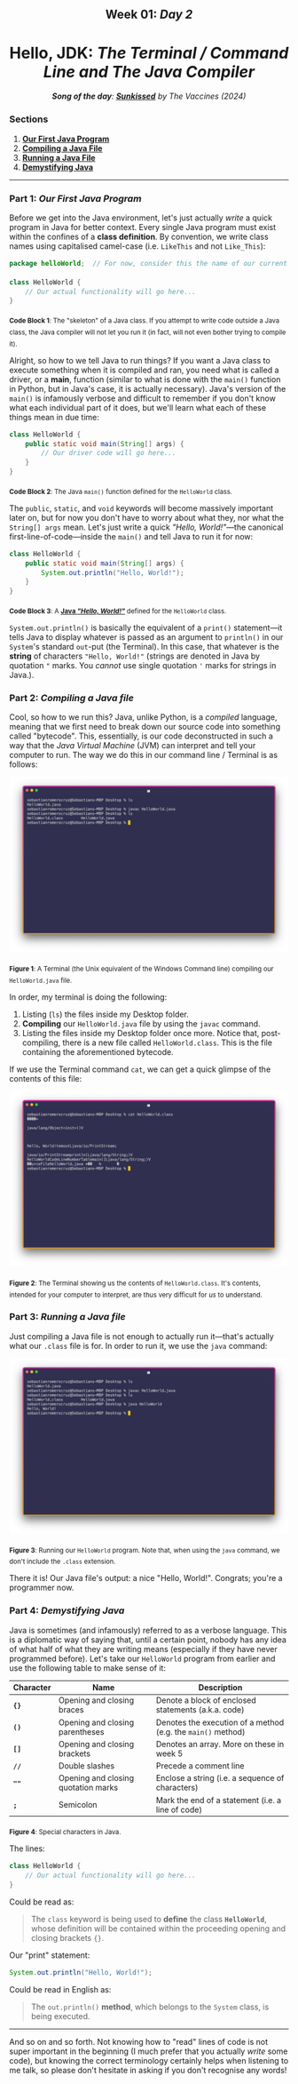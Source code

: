 <h2 align=center>Week 01: <em>Day 2</em></h2>

<h1 align=center>Hello, JDK: <em>The Terminal / Command Line and The Java Compiler</em></h1>

<p align=center><strong><em>Song of the day</strong>: <a href="https://youtu.be/-UWpbEsj2yA?si=BaUfmDJXznXrC3J7"><strong><u>Sunkissed</u></strong></a> by The Vaccines (2024)</em></p>

### Sections

1. [**Our First Java Program**](#part-1-our-first-java-program)
2. [**Compiling a Java File**](#part-2-compiling-a-java-file)
3. [**Running a Java File**](#part-3-running-a-java-file)
4. [**Demystifying Java**](#part-4-demystifying-java)

---

### Part 1: _Our First Java Program_

Before we get into the Java environment, let's just actually _write_ a quick program in Java for better context. Every
single Java program must exist within the confines of a **class definition**. By convention, we write class names using capitalised camel-case (i.e. `LikeThis` and not `Like_This`):

```java
package helloWorld;  // For now, consider this the name of our current folder

class HelloWorld {
    // Our actual functionality will go here...
}
```

<sub>**Code Block 1**: The "skeleton" of a Java class. If you attempt to write code outside a Java class, the Java 
compiler will not let you run it (in fact, will not even bother trying to compile it).</sub>

Alright, so how to we tell Java to run things? If you want a Java class to execute something when it is compiled and 
ran, you need what is called a driver, or a **main**, function (similar to what is done with the `main()` function in Python, but in Java's case, it is actually necessary). Java's version of the `main()` is infamously verbose and difficult to remember if you don't know what each individual part of it does, but we'll learn what each of these things mean in due time:

```java
class HelloWorld {
    public static void main(String[] args) {
        // Our driver code will go here...
    }
}
```

<sub>**Code Block 2**: The Java `main()` function defined for the `HelloWorld` class.</sub>

The `public`, `static`, and `void` keywords will become massively important later on, but for now you don't have to worry about what they, nor what the `String[] args` mean. Let's just write a quick _"Hello, World!"_—the canonical first-line-of-code—inside the `main()` and tell Java to run it for now:

```java
class HelloWorld {
    public static void main(String[] args) {
        System.out.println("Hello, World!");
    }
}
```

<sub>**Code Block 3**: A [**Java _"Hello, World!"_**](code/HelloWorld.java) defined for the `HelloWorld` class.</sub>

`System.out.println()` is basically the equivalent of a `print()` statement—it tells Java to display whatever is passed as an argument to `println()` in our `System`'s standard `out`-put (the Terminal). In this case, that whatever is the **string** of characters `"Hello, World!"` (strings are denoted in Java by quotation `"` marks. You _cannot_ use single quotation `'` marks for strings in Java.).

### Part 2: _Compiling a Java file_

Cool, so how to we run this? Java, unlike Python, is a _compiled_ language, meaning that we first need to break down our source code into 
something called "bytecode". This, essentially, is our code deconstructed in such a way that the _Java Virtual Machine_ (JVM) can interpret and tell your computer to run. The way we do this in our command line / Terminal is as follows:

![compiling](assets/compiling.png)

<sub>**Figure 1**: A Terminal (the Unix equivalent of the Windows Command line) compiling our `HelloWorld.java` 
file.</sub>

In order, my terminal is doing the following:

1. Listing (`ls`) the files inside my Desktop folder.
2. **Compiling** our `HelloWorld.java` file by using the `javac` command.
3. Listing the files inside my Desktop folder once more. Notice that, post-compiling, there is a new file called 
`HelloWorld.class`. This is the file containing the aforementioned bytecode.

If we use the Terminal command `cat`, we can get a quick glimpse of the contents of this file:

![cat](assets/cat.png)

<sub>**Figure 2**: The Terminal showing us the contents of `HelloWorld.class`. It's contents, intended for your computer
to interpret, are thus very difficult for _us_ to understand.</sub>

### Part 3: _Running a Java file_

Just compiling a Java file is not enough to actually run it—that's actually what our `.class` file is for. In order to
run it, we use the `java` command:

![running](assets/running.png)

<sub>**Figure 3**: Running our `HelloWorld` program. Note that, when using the `java` command, we don't include the
`.class` extension.</sub>

There it is! Our Java file's output: a nice "Hello, World!". Congrats; you're a programmer now.

### Part 4: _Demystifying Java_

Java is sometimes (and infamously) referred to as a verbose language. This is a diplomatic way of saying that, until a
certain point, nobody has any idea of what half of what they are writing means (especially if they have never 
programmed before). Let's take our `HelloWorld` program from earlier and use the following table to make sense of it:

| **Character** | **Name**                            | **Description**                                              |
|---------------|-------------------------------------|--------------------------------------------------------------|
| **`{}`**      | Opening and closing braces          | Denote a block of enclosed statements (a.k.a. code)          |
| **`()`**      | Opening and closing parentheses     | Denotes the execution of a method (e.g. the `main()` method) |
| **`[]`**      | Opening and closing brackets        | Denotes an array. More on these in week 5                    |
| **`//`**      | Double slashes                      | Precede a comment line                                       |
| **`""`**      | Opening and closing quotation marks | Enclose a string (i.e. a sequence of characters)             |
| **`;`**       | Semicolon                           | Mark the end of a statement (i.e. a line of code)            |

<sub>**Figure 4**: Special characters in Java.</sub>

The lines:

```java
class HelloWorld {
    // Our actual functionality will go here...
}
```

Could be read as:

> The `class` keyword is being used to **define** the class **`HelloWorld`**, whose definition will be contained within the proceeding opening and closing brackets `{}`.

Our "print" statement:

```java
System.out.println("Hello, World!");
```

Could be read in English as:

> The `out.println()` **method**, which belongs to the `System` class, is being executed.

---

And so on and so forth. Not knowing how to "read" lines of code is not super important in the beginning (I much prefer
that you actually _write_ some code), but knowing the correct terminology certainly helps when listening to me talk, so
please don't hesitate in asking if you don't recognise any words!
